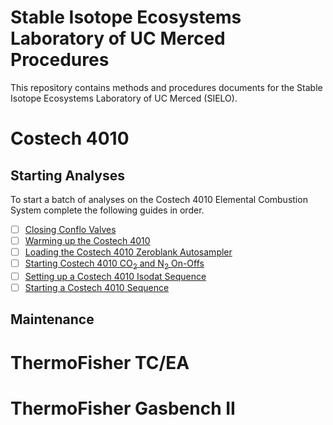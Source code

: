 # Stable Isotope Ecosystems Laboratory of UC Merced Procedures

This repository contains methods and procedures documents for the Stable Isotope Ecosystems Laboratory of UC Merced (SIELO).

# Costech 4010

## Starting Analyses 

To start a batch of analyses on the Costech 4010 Elemental Combustion System complete the following guides in order.

- [ ] [Closing Conflo Valves](./conflo/closing_conflo_valves.md)
- [ ] [Warming up the Costech 4010](./costech_EA/warming_up_costech.md)
- [ ] [Loading the Costech 4010 Zeroblank Autosampler](./costech_EA/EA_zeroblank.md) 
- [ ] [Starting Costech 4010 CO<sub>2</sub> and N<sub>2</sub> On-Offs ](./isodat/EA_on_offs.md)
- [ ] [Setting up a Costech 4010 Isodat Sequence](./isodat/isodat_sequence.md)
- [ ] [Starting a Costech 4010 Sequence](./costech_EA/starting_costech_run.md)

## Maintenance

# ThermoFisher TC/EA

# ThermoFisher Gasbench II
